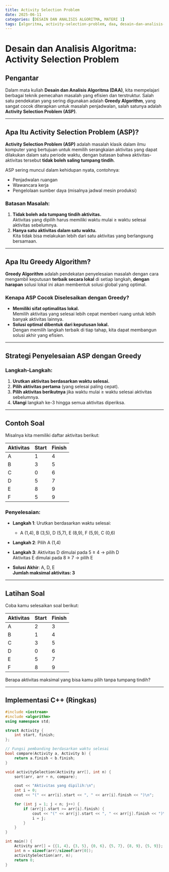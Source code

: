 ```yaml
---
title: Activity Selection Problem
date: 2025-06-11
categories: [DESAIN DAN ANALISIS ALGORITMA, MATERI 1]
tags: [algoritma, activity-selection-problem, daa, desain-dan-analisis-algoritma]     # TAG names should always be lowercase
---
```

# Desain dan Analisis Algoritma: Activity Selection Problem

## Pengantar

Dalam mata kuliah **Desain dan Analisis Algoritma (DAA)**, kita mempelajari berbagai teknik pemecahan masalah yang efisien dan terstruktur. Salah satu pendekatan yang sering digunakan adalah **Greedy Algorithm**, yang sangat cocok diterapkan untuk masalah penjadwalan, salah satunya adalah **Activity Selection Problem (ASP)**.

---

## Apa Itu Activity Selection Problem (ASP)?

**Activity Selection Problem (ASP)** adalah masalah klasik dalam ilmu komputer yang bertujuan untuk memilih serangkaian aktivitas yang dapat dilakukan dalam satu periode waktu, dengan batasan bahwa aktivitas-aktivitas tersebut **tidak boleh saling tumpang tindih**.

ASP sering muncul dalam kehidupan nyata, contohnya:
- Penjadwalan ruangan
- Wawancara kerja
- Pengelolaan sumber daya (misalnya jadwal mesin produksi)

### Batasan Masalah:
1. **Tidak boleh ada tumpang tindih aktivitas.**  
   Aktivitas yang dipilih harus memiliki waktu mulai ≥ waktu selesai aktivitas sebelumnya.
2. **Hanya satu aktivitas dalam satu waktu.**  
   Kita tidak bisa melakukan lebih dari satu aktivitas yang berlangsung bersamaan.

---

## Apa Itu Greedy Algorithm?

**Greedy Algorithm** adalah pendekatan penyelesaian masalah dengan cara mengambil keputusan **terbaik secara lokal** di setiap langkah, **dengan harapan** solusi lokal ini akan membentuk solusi global yang optimal.

### Kenapa ASP Cocok Diselesaikan dengan Greedy?
- **Memiliki sifat optimalitas lokal.**  
  Memilih aktivitas yang selesai lebih cepat memberi ruang untuk lebih banyak aktivitas lainnya.
- **Solusi optimal dibentuk dari keputusan lokal.**  
  Dengan memilih langkah terbaik di tiap tahap, kita dapat membangun solusi akhir yang efisien.

---

## Strategi Penyelesaian ASP dengan Greedy

### Langkah-Langkah:

1. **Urutkan aktivitas berdasarkan waktu selesai.**
2. **Pilih aktivitas pertama** (yang selesai paling cepat).
3. **Pilih aktivitas berikutnya** jika waktu mulai ≥ waktu selesai aktivitas sebelumnya.
4. **Ulangi** langkah ke-3 hingga semua aktivitas diperiksa.

---

## Contoh Soal

Misalnya kita memiliki daftar aktivitas berikut:

| Aktivitas | Start | Finish |
|----------|-------|--------|
| A        | 1     | 4      |
| B        | 3     | 5      |
| C        | 0     | 6      |
| D        | 5     | 7      |
| E        | 8     | 9      |
| F        | 5     | 9      |

### Penyelesaian:

- **Langkah 1**: Urutkan berdasarkan waktu selesai:
  - A (1,4), B (3,5), D (5,7), E (8,9), F (5,9), C (0,6)

- **Langkah 2**: Pilih A (1,4)

- **Langkah 3**: Aktivitas D dimulai pada 5 ≥ 4 → pilih D  
  Aktivitas E dimulai pada 8 ≥ 7 → pilih E

- **Solusi Akhir**: A, D, E  
  **Jumlah maksimal aktivitas: 3**

---

## Latihan Soal

Coba kamu selesaikan soal berikut:

| Aktivitas | Start | Finish |
|----------|-------|--------|
| A        | 2     | 3      |
| B        | 1     | 4      |
| C        | 3     | 5      |
| D        | 0     | 6      |
| E        | 5     | 7      |
| F        | 8     | 9      |

Berapa aktivitas maksimal yang bisa kamu pilih tanpa tumpang tindih?

---

## Implementasi C++ (Ringkas)

```cpp
#include <iostream>
#include <algorithm>
using namespace std;

struct Activity {
    int start, finish;
};

// Fungsi pembanding berdasarkan waktu selesai
bool compare(Activity a, Activity b) {
    return a.finish < b.finish;
}

void activitySelection(Activity arr[], int n) {
    sort(arr, arr + n, compare);

    cout << "Aktivitas yang dipilih:\n";
    int i = 0;
    cout << "(" << arr[i].start << ", " << arr[i].finish << ")\n";

    for (int j = 1; j < n; j++) {
        if (arr[j].start >= arr[i].finish) {
            cout << "(" << arr[j].start << ", " << arr[j].finish << ")\n";
            i = j;
        }
    }
}

int main() {
    Activity arr[] = {{1, 4}, {3, 5}, {0, 6}, {5, 7}, {8, 9}, {5, 9}};
    int n = sizeof(arr)/sizeof(arr[0]);
    activitySelection(arr, n);
    return 0;
}
